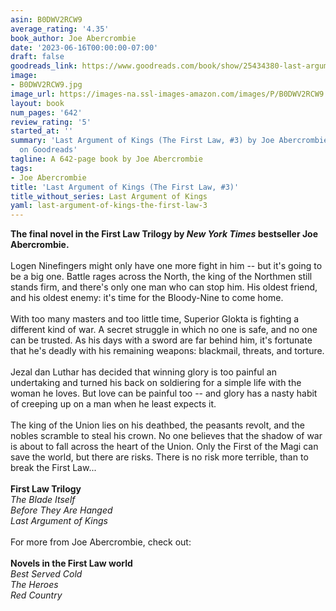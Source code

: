 ```yaml
---
asin: B0DWV2RCW9
average_rating: '4.35'
book_author: Joe Abercrombie
date: '2023-06-16T00:00:00-07:00'
draft: false
goodreads_link: https://www.goodreads.com/book/show/25434380-last-argument-of-kings
image:
- B0DWV2RCW9.jpg
image_url: https://images-na.ssl-images-amazon.com/images/P/B0DWV2RCW9.01._SCLZZZZZZZ.jpg
layout: book
num_pages: '642'
review_rating: '5'
started_at: ''
summary: 'Last Argument of Kings (The First Law, #3) by Joe Abercrombie - rated 4.35/5
  on Goodreads'
tagline: A 642-page book by Joe Abercrombie
tags:
- Joe Abercrombie
title: 'Last Argument of Kings (The First Law, #3)'
title_without_series: Last Argument of Kings
yaml: last-argument-of-kings-the-first-law-3
---
```


<b>The final novel in the First Law Trilogy by <i>New York Times</i> bestseller Joe Abercrombie.</b><br /><br />Logen Ninefingers might only have one more fight in him -- but it's going to be a big one. Battle rages across the North, the king of the Northmen still stands firm, and there's only one man who can stop him. His oldest friend, and his oldest enemy: it's time for the Bloody-Nine to come home.<br /><br />With too many masters and too little time, Superior Glokta is fighting a different kind of war. A secret struggle in which no one is safe, and no one can be trusted. As his days with a sword are far behind him, it's fortunate that he's deadly with his remaining weapons: blackmail, threats, and torture.<br /><br />Jezal dan Luthar has decided that winning glory is too painful an undertaking and turned his back on soldiering for a simple life with the woman he loves. But love can be painful too -- and glory has a nasty habit of creeping up on a man when he least expects it.<br /><br />The king of the Union lies on his deathbed, the peasants revolt, and the nobles scramble to steal his crown. No one believes that the shadow of war is about to fall across the heart of the Union. Only the First of the Magi can save the world, but there are risks. There is no risk more terrible, than to break the First Law...<br /><br /><b>First Law Trilogy</b><br /><i>The Blade Itself<br />Before They Are Hanged<br />Last Argument of Kings</i><br /><br />For more from Joe Abercrombie, check out:<br /><br /><b>Novels in the First Law world</b><br /><i>Best Served Cold<br />The Heroes<br />Red Country</i>